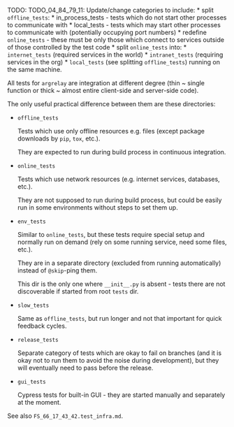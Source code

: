 
TODO: TODO_04_84_79_11: Update/change categories to include:
    *   split `offline_tests`:
        *   in_process_tests - tests which do not start other processes to communicate with
        *   local_tests - tests which may start other processes to communicate with (potentially occupying port numbers)
    *   redefine `online_tests` - these must be only those which connect to services outside of those controlled by the test code
    *   split `online_tests` into:
        *   `internet_tests` (required services in the world)
        *   `intranet_tests` (requiring services in the org)
        *   `local_tests` (see splitting `offline_tests`) running on the same machine.

All tests for `argrelay` are integration at different degree
(thin ~ single function or thick ~ almost entire client-side and server-side code).

The only useful practical difference between them are these directories:

*   `offline_tests`

    Tests which use only offline resources e.g. files (except package downloads by `pip`, `tox`, etc.).

    They are expected to run during build process in continuous integration.

*   `online_tests`

    Tests which use network resources (e.g. internet services, databases, etc.).

    They are not supposed to run during build process,
    but could be easily run in some environments without steps to set them up.

*   `env_tests`

    Similar to `online_tests`, but these tests require special setup and normally run on demand
    (rely on some running service, need some files, etc.).

    They are in a separate directory (excluded from running automatically) instead of `@skip`-ping them.

    This dir is the only one where `__init__.py` is absent -
    tests there are not discoverable if started from root `tests` dir.

*   `slow_tests`

    Same as `offline_tests`, but run longer and not that important for quick feedback cycles.

*   `release_tests`

    Separate category of tests which are okay to fail on branches
    (and it is okay not to run them to avoid the noise during development),
    but they will eventually need to pass before the release.

*   `gui_tests`

    Cypress tests for built-in GUI - they are started manually and separately at the moment.

See also `FS_66_17_43_42.test_infra.md`.
